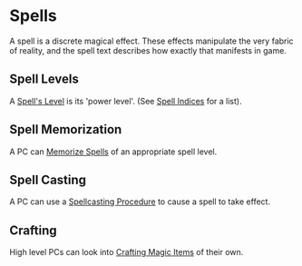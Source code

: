 # Spells

A spell is a discrete magical effect. These effects manipulate the very fabric of reality, and the spell text describes how exactly that manifests in game.

## Spell Levels

A [Spell's Level](../Spells/Spell%20Level.md) is its 'power level'. (See [Spell Indices](../Spells/Spells%20by%20Level/Spell%20Indices.md) for a list).

## Spell Memorization

A PC can [Memorize Spells](Spell%20Memorization.md) of an appropriate spell level.

## Spell Casting

A PC can use a [Spellcasting Procedure](Spellcasting%20Procedures/Spellcasting%20Procedures.md) to cause a spell to take effect.

## Crafting

High level PCs can look into [Crafting Magic Items](../Crafting/Crafting%20Magic%20Items.md) of their own.
